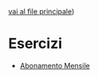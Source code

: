 [vai al file principale](../../README.md))

# Esercizi

- [Abonamento Mensile](Esercizi/Abonamento_Mesnile/)
